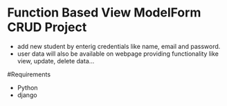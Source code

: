 # Function Based View ModelForm CRUD Project
* add new student by enterig credentials like name, email and password.
* user data will also be available on webpage providing functionality like view, update, delete data...

#Requirements
* Python
* django